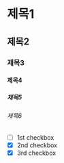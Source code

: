 # 제목1
## 제목2
### 제목3
#### 제목4
##### 제목5
###### 제목6
- [ ] 1st checkbox
- [x] 2nd checkbox
- [x] 3rd checkbox
